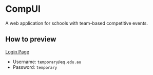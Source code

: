 # CompUI
A web application for schools with team-based competitive events.

## How to preview
[Login Page](http://shaiparkshs.ipto.com.au/11%20Digital%20Solutions/spage65/CompUI/login.php)
* Username: ``temporary@eq.edu.au``
* Password: ``temporary``
